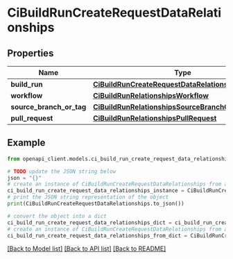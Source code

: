 # CiBuildRunCreateRequestDataRelationships


## Properties

Name | Type | Description | Notes
------------ | ------------- | ------------- | -------------
**build_run** | [**CiBuildRunCreateRequestDataRelationshipsBuildRun**](CiBuildRunCreateRequestDataRelationshipsBuildRun.md) |  | [optional] 
**workflow** | [**CiBuildRunRelationshipsWorkflow**](CiBuildRunRelationshipsWorkflow.md) |  | [optional] 
**source_branch_or_tag** | [**CiBuildRunRelationshipsSourceBranchOrTag**](CiBuildRunRelationshipsSourceBranchOrTag.md) |  | [optional] 
**pull_request** | [**CiBuildRunRelationshipsPullRequest**](CiBuildRunRelationshipsPullRequest.md) |  | [optional] 

## Example

```python
from openapi_client.models.ci_build_run_create_request_data_relationships import CiBuildRunCreateRequestDataRelationships

# TODO update the JSON string below
json = "{}"
# create an instance of CiBuildRunCreateRequestDataRelationships from a JSON string
ci_build_run_create_request_data_relationships_instance = CiBuildRunCreateRequestDataRelationships.from_json(json)
# print the JSON string representation of the object
print(CiBuildRunCreateRequestDataRelationships.to_json())

# convert the object into a dict
ci_build_run_create_request_data_relationships_dict = ci_build_run_create_request_data_relationships_instance.to_dict()
# create an instance of CiBuildRunCreateRequestDataRelationships from a dict
ci_build_run_create_request_data_relationships_from_dict = CiBuildRunCreateRequestDataRelationships.from_dict(ci_build_run_create_request_data_relationships_dict)
```
[[Back to Model list]](../README.md#documentation-for-models) [[Back to API list]](../README.md#documentation-for-api-endpoints) [[Back to README]](../README.md)


